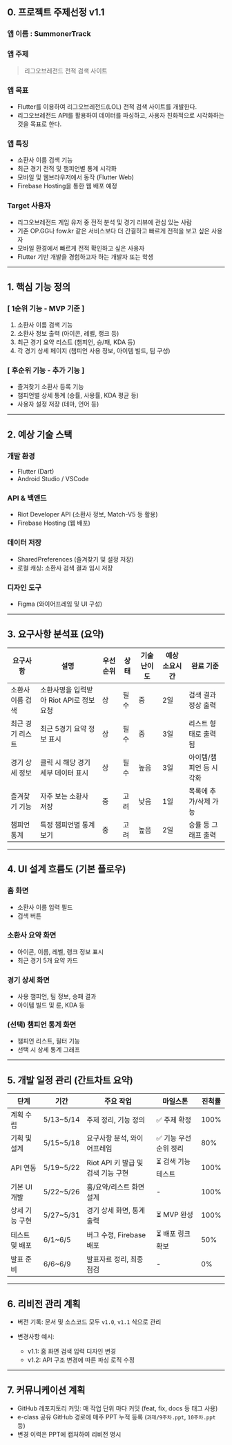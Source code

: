 ## 0. 프로젝트 주제선정 v1.1

### 앱 이름 : SummonerTrack

### 앱 주제

> 리그오브레전드 전적 검색 사이트

### 앱 목표

* Flutter를 이용하여 리그오브레전드(LOL) 전적 검색 사이트를 개발한다.
* 리그오브레전드 API를 활용하여 데이터를 파싱하고, 사용자 친화적으로 시각화하는 것을 목표로 한다.

### 앱 특징

* 소환사 이름 검색 기능
* 최근 경기 전적 및 챔피언별 통계 시각화
* 모바일 및 웹브라우저에서 동작 (Flutter Web)
* Firebase Hosting을 통한 웹 배포 예정

### Target 사용자

* 리그오브레전드 게임 유저 중 전적 분석 및 경기 리뷰에 관심 있는 사람
* 기존 OP.GG나 fow.kr 같은 서비스보다 더 간결하고 빠르게 전적을 보고 싶은 사용자
* 모바일 환경에서 빠르게 전적 확인하고 싶은 사용자
* Flutter 기반 개발을 경험하고자 하는 개발자 또는 학생

---

## 1. 핵심 기능 정의

### \[ 1순위 기능 - MVP 기준 ]

1. 소환사 이름 검색 기능
2. 소환사 정보 출력 (아이콘, 레벨, 랭크 등)
3. 최근 경기 요약 리스트 (챔피언, 승/패, KDA 등)
4. 각 경기 상세 페이지 (챔피언 사용 정보, 아이템 빌드, 팀 구성)

### \[ 후순위 기능 - 추가 기능 ]

* 즐겨찾기 소환사 등록 기능
* 챔피언별 상세 통계 (승률, 사용률, KDA 평균 등)
* 사용자 설정 저장 (테마, 언어 등)

---

## 2. 예상 기술 스택

### 개발 환경

* Flutter (Dart)
* Android Studio / VSCode

### API & 백엔드

* Riot Developer API (소환사 정보, Match-V5 등 활용)
* Firebase Hosting (웹 배포)

### 데이터 저장

* SharedPreferences (즐겨찾기 및 설정 저장)
* 로컬 캐싱: 소환사 검색 결과 임시 저장

### 디자인 도구

* Figma (와이어프레임 및 UI 구성)

---

## 3. 요구사항 분석표 (요약)

| 요구사항      | 설명                         | 우선순위 | 상태 | 기술 난이도 | 예상 소요시간 | 완료 기준         |
| --------- | -------------------------- | ---- | -- | ------ | ------- | ------------- |
| 소환사 이름 검색 | 소환사명을 입력받아 Riot API로 정보 요청 | 상    | 필수 | 중      | 2일      | 검색 결과 정상 출력   |
| 최근 경기 리스트 | 최근 5경기 요약 정보 표시            | 상    | 필수 | 중      | 3일      | 리스트 형태로 출력됨   |
| 경기 상세 정보  | 클릭 시 해당 경기 세부 데이터 표시       | 상    | 필수 | 높음     | 3일      | 아이템/챔피언 등 시각화 |
| 즐겨찾기 기능   | 자주 보는 소환사 저장               | 중    | 고려 | 낮음     | 1일      | 목록에 추가/삭제 가능  |
| 챔피언 통계    | 특정 챔피언별 통계 보기              | 중    | 고려 | 높음     | 2일      | 승률 등 그래프 출력   |

---

## 4. UI 설계 흐름도 (기본 플로우)

### 홈 화면

* 소환사 이름 입력 필드
* 검색 버튼

### 소환사 요약 화면

* 아이콘, 이름, 레벨, 랭크 정보 표시
* 최근 경기 5개 요약 카드

### 경기 상세 화면

* 사용 챔피언, 팀 정보, 승패 결과
* 아이템 빌드 및 룬, KDA 등

### (선택) 챔피언 통계 화면

* 챔피언 리스트, 필터 기능
* 선택 시 상세 통계 그래프

---

## 5. 개발 일정 관리 (간트차트 요약)

| 단계       | 기간         | 주요 작업                    | 마일스톤         | 진척률  |
| -------- | ---------- | ------------------------ | ------------ | ---- |
| 계획 수립    | 5/13\~5/14 | 주제 정리, 기능 정의             | ✅ 주제 확정      | 100% |
| 기획 및 설계  | 5/15\~5/18 | 요구사항 분석, 와이어프레임          | ✅ 기능 우선순위 정리 | 80%  |
| API 연동   | 5/19\~5/22 | Riot API 키 발급 및 검색 기능 구현 | ⏳ 검색 기능 테스트  | 100%   |
| 기본 UI 개발 | 5/22\~5/26 | 홈/요약/리스트 화면 설계           | -            | 100%   |
| 상세 기능 구현 | 5/27\~5/31 | 경기 상세 화면, 통계 출력          | ⏳ MVP 완성     | 100%   |
| 테스트 및 배포 | 6/1\~6/5   | 버그 수정, Firebase 배포       | ⏳ 배포 링크 확보   | 50%   |
| 발표 준비    | 6/6\~6/9   | 발표자료 정리, 최종 점검           | -            | 0%   |

---

## 6. 리비전 관리 계획

* 버전 기록: 문서 및 소스코드 모두 `v1.0`, `v1.1` 식으로 관리
* 변경사항 예시:

  * v1.1: 홈 화면 검색 입력 디자인 변경
  * v1.2: API 구조 변경에 따른 파싱 로직 수정

---

## 7. 커뮤니케이션 계획

* GitHub 레포지토리 커밋: 매 작업 단위 마다 커밋 (feat, fix, docs 등 태그 사용)
* e-class 공유 GitHub 경로에 매주 PPT 누적 등록 (`과제/9주차.ppt`, `10주차.ppt` 등)
* 변경 이력은 PPT에 캡처하여 리비전 명시
